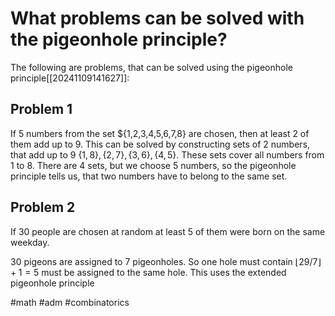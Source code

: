 # What problems can be solved with the pigeonhole principle?
The following are problems, that can be solved using the pigeonhole principle[[20241109141627]]:

## Problem 1
If 5 numbers from the set $\{1,2,3,4,5,6,7,8\} are chosen, then at least 2 of them add up to 9.
This can be solved by constructing sets of 2 numbers, that add up to 9
$\{1,8\}, \{2,7\},\{3,6\},\{4,5\}$. These sets cover all numbers from 1 to 8. There are 4 sets, but we choose 5 numbers,
so the pigeonhole principle tells us, that two numbers have to belong to the same set.

## Problem 2
If 30 people are chosen at random at least 5 of them were born on the same weekday.

30 pigeons are assigned to 7 pigeonholes. So one hole must contain $\lfloor 29/7 \rfloor +1 = 5$ must be assigned to the same hole.
This uses the extended pigeonhole principle

#math #adm #combinatorics